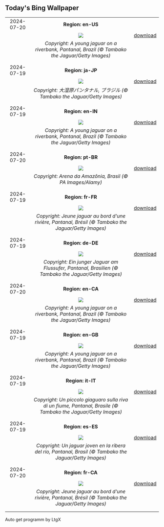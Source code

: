 ## Today's Bing Wallpaper
|      |      |      |
| :----: | :----: | :----: |
|2024-07-20|**Region: en-US**||
||![](https://www.bing.com/th?id=OHR.YoungJaguar_EN-US8866928893_UHD.jpg&pid=hp&w=1152&h=648&rs=1&c=4)| [download](https://www.bing.com/th?id=OHR.YoungJaguar_EN-US8866928893_UHD.jpg)|
||*Copyright: A young jaguar on a riverbank, Pantanal, Brazil (© Tambako the Jaguar/Getty Images)*
||
|||
|2024-07-19|**Region: ja-JP**||
||![](https://www.bing.com/th?id=OHR.YoungJaguar_JA-JP3725468269_UHD.jpg&pid=hp&w=1152&h=648&rs=1&c=4)| [download](https://www.bing.com/th?id=OHR.YoungJaguar_JA-JP3725468269_UHD.jpg)|
||*Copyright: 大湿原パンタナル, ブラジル (© Tambako the Jaguar/Getty Images)*
||
|||
|2024-07-19|**Region: en-IN**||
||![](https://www.bing.com/th?id=OHR.YoungJaguar_EN-IN3771958694_UHD.jpg&pid=hp&w=1152&h=648&rs=1&c=4)| [download](https://www.bing.com/th?id=OHR.YoungJaguar_EN-IN3771958694_UHD.jpg)|
||*Copyright: A young jaguar on a riverbank, Pantanal, Brazil (© Tambako the Jaguar/Getty Images)*
||
|||
|2024-07-20|**Region: pt-BR**||
||![](https://www.bing.com/th?id=OHR.DiaNacionaldoFutebol_PT-BR4614165115_UHD.jpg&pid=hp&w=1152&h=648&rs=1&c=4)| [download](https://www.bing.com/th?id=OHR.DiaNacionaldoFutebol_PT-BR4614165115_UHD.jpg)|
||*Copyright: Arena da Amazônia, Brasil (© PA Images/Alamy)*
||
|||
|2024-07-19|**Region: fr-FR**||
||![](https://www.bing.com/th?id=OHR.YoungJaguar_FR-FR0618181911_UHD.jpg&pid=hp&w=1152&h=648&rs=1&c=4)| [download](https://www.bing.com/th?id=OHR.YoungJaguar_FR-FR0618181911_UHD.jpg)|
||*Copyright: Jeune jaguar au bord d'une rivière, Pantanal, Brésil (© Tambako the Jaguar/Getty Images)*
||
|||
|2024-07-19|**Region: de-DE**||
||![](https://www.bing.com/th?id=OHR.YoungJaguar_DE-DE4250993040_UHD.jpg&pid=hp&w=1152&h=648&rs=1&c=4)| [download](https://www.bing.com/th?id=OHR.YoungJaguar_DE-DE4250993040_UHD.jpg)|
||*Copyright: Ein junger Jaguar am Flussufer, Pantanal, Brasilien (© Tambako the Jaguar/Getty Images)*
||
|||
|2024-07-20|**Region: en-CA**||
||![](https://www.bing.com/th?id=OHR.YoungJaguar_EN-CA9065680800_UHD.jpg&pid=hp&w=1152&h=648&rs=1&c=4)| [download](https://www.bing.com/th?id=OHR.YoungJaguar_EN-CA9065680800_UHD.jpg)|
||*Copyright: A young jaguar on a riverbank, Pantanal, Brazil (© Tambako the Jaguar/Getty Images)*
||
|||
|2024-07-19|**Region: en-GB**||
||![](https://www.bing.com/th?id=OHR.YoungJaguar_EN-GB7435202533_UHD.jpg&pid=hp&w=1152&h=648&rs=1&c=4)| [download](https://www.bing.com/th?id=OHR.YoungJaguar_EN-GB7435202533_UHD.jpg)|
||*Copyright: A young jaguar on a riverbank, Pantanal, Brazil (© Tambako the Jaguar/Getty Images)*
||
|||
|2024-07-19|**Region: it-IT**||
||![](https://www.bing.com/th?id=OHR.YoungJaguar_IT-IT2209911318_UHD.jpg&pid=hp&w=1152&h=648&rs=1&c=4)| [download](https://www.bing.com/th?id=OHR.YoungJaguar_IT-IT2209911318_UHD.jpg)|
||*Copyright: Un piccolo giaguaro sulla riva di un fiume, Pantanal, Brasile (© Tambako the Jaguar/Getty Images)*
||
|||
|2024-07-19|**Region: es-ES**||
||![](https://www.bing.com/th?id=OHR.YoungJaguar_ES-ES8430300629_UHD.jpg&pid=hp&w=1152&h=648&rs=1&c=4)| [download](https://www.bing.com/th?id=OHR.YoungJaguar_ES-ES8430300629_UHD.jpg)|
||*Copyright: Un jaguar joven en la ribera del río, Pantanal, Brasil (© Tambako the Jaguar/Getty Images)*
||
|||
|2024-07-20|**Region: fr-CA**||
||![](https://www.bing.com/th?id=OHR.YoungJaguar_FR-CA0200587007_UHD.jpg&pid=hp&w=1152&h=648&rs=1&c=4)| [download](https://www.bing.com/th?id=OHR.YoungJaguar_FR-CA0200587007_UHD.jpg)|
||*Copyright: Jeune jaguar au bord d'une rivière, Pantanal, Brésil (© Tambako the Jaguar/Getty Images)*
||
|||

Auto get programm by LtgX
